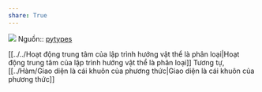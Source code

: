 ```yaml
---
share: True
---
```

![](http://pytolearn.csd.auth.gr/p0-py/00/classcar.png) 
Nguồn:: [pytypes](http://pytolearn.csd.auth.gr/p0-py/00/pytypes.html)

[[../../Hoạt động trung tâm của lập trình hướng vật thể là phân loại|Hoạt động trung tâm của lập trình hướng vật thể là phân loại]] 
Tương tự, [[../Hàm/Giao diện là cái khuôn của phương thức|Giao diện là cái khuôn của phương thức]]